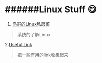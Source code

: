 ######Linux Stuff :yum: 
====== 
1. [鸟哥的Linux私房菜](http://linux.vbird.org/aboutmysite.php)  
>系统的了解Linux  

2.[Useful Link](./Useful_Link.md )  
>把一些有用的link收集起来
